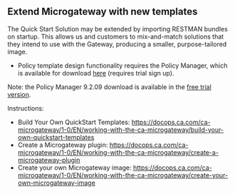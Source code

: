 ## Extend Microgateway with new templates
The Quick Start Solution may be extended by importing RESTMAN bundles on startup. This allows us and customers to mix-and-match solutions that they intend to use with the Gateway, producing a smaller, purpose-tailored image.

* Policy template design functionality requires the Policy Manager, which is available for download [here](https://www-qa.ca.com/us/trials/ca-microgateway.html) (requires trial sign up).

Note: the Policy Manager 9.2.09 download is available in the [free trial version](https://www.ca.com/us/trials/ca-microgateway.html).

Instructions:
- Build Your Own QuickStart Templates: https://docops.ca.com/ca-microgateway/1-0/EN/working-with-the-ca-microgateway/build-your-own-quickstart-templates
- Create a Microgateway plugin: https://docops.ca.com/ca-microgateway/1-0/EN/working-with-the-ca-microgateway/create-a-microgateway-plugin
- Create your own Microgateway image: https://docops.ca.com/ca-microgateway/1-0/EN/working-with-the-ca-microgateway/create-your-own-microgateway-image
